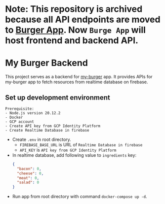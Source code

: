 # Note: This repository is archived because all API endpoints are moved to [Burger App](https://github.com/fraddy-oliveira/my-burger). Now `Burge App` will host frontend and backend API.

# My Burger Backend

This project serves as a backend for [my-burger](https://github.com/fraddy-oliveira/my-burger) app. It provides APIs for my-burger app to fetch resources from realtime database on firebase.

## Set up development environment

    Prerequisite:
    - Node.js version 20.12.2
    - Docker
    - GCP account
    - Create API key from GCP Identity Platform
    - Create Realtime Database in firebase

- Create `.env` in root directory.
  - `FIREBASE_BASE_URL` is URL of `Realtime Database in firebase`
  - `API_KEY` is `API key from GCP Identity Platform`
- In realtime database, add following value to `ingredients` key:
  ```json
  {
    "bacon": 0,
    "cheese": 0,
    "meat": 0,
    "salad": 0
  }
  ```
- Run app from root directory with command `docker-compose up -d`.
